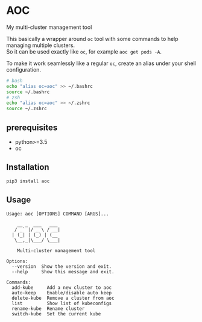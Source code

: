 # AOC

My multi-cluster management tool

This basically a wrapper around `oc` tool with some commands to help managing multiple clusters.  
So it can be used exactly like `oc`, for example `aoc get pods -A`.  

To make it work seamlessly like a regular `oc`, create an alias under your shell configuration.
```bash
# bash
echo "alias oc=aoc" >> ~/.bashrc
source ~/.bashrc
# zsh
echo "alias oc=aoc" >> ~/.zshrc
source ~/.zshrc
```

## prerequisites
- python>=3.5
- oc

## Installation

```bash
pip3 install aoc
```

## Usage

```
Usage: aoc [OPTIONS] COMMAND [ARGS]...

    __ _  ___   ___ 
   / _` |/ _ \ / __|
  | (_| | (_) | (__ 
   \__,_|\___/ \___|

    Multi-cluster management tool

Options:
  --version  Show the version and exit.
  --help     Show this message and exit.

Commands:
  add-kube     Add a new cluster to aoc
  auto-keep    Enable/disable auto keep
  delete-kube  Remove a cluster from aoc
  list         Show list of kubeconfigs
  rename-kube  Rename cluster
  switch-kube  Set the current kube
```